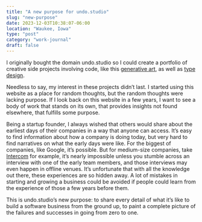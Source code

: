 ```yaml
---
title: "A new purpose for undo.studio"
slug: "new-purpose"
date: 2023-12-03T10:38:07-06:00
location: "Waukee, Iowa"
type: "post"
category: "work-journal"
draft: false
---
```


I originally bought the domain undo.studio so I could create a portfolio of creative side projects involving code, like this [generative art](https://github.com/undostudio/generative-art#generative-art--undostudio), as well as [type design](https://www.are.na/john-jago/typography-type-design-3eroutuwqrg).

Needless to say, my interest in these projects didn’t last. I started using this website as a place for random thoughts, but the random thoughts were lacking purpose. If I look back on this website in a few years, I want to see a body of work that stands on its own, that provides insights not found elsewhere, that fulfills some purpose.

Being a startup founder, I always wished that others would share about the earliest days of their companies in a way that anyone can access. It’s easy to find information about how a company is doing today, but very hard to find narratives on what the early days were like. For the biggest of companies, like Google, it’s possible. But for medium-size companies, take [Intercom](https://www.intercom.com/) for example, it’s nearly impossible unless you stumble across an interview with one of the early team members, and those interviews may even happen in offline venues. It’s unfortunate that with all the knowledge out there, these experiences are so hidden away. A lot of mistakes in starting and growing a business could be avoided if people could learn from the experience of those a few years before them.

This is undo.studio’s new purpose: to share every detail of what it’s like to build a software business from the ground up, to paint a complete picture of the failures and successes in going from zero to one.
